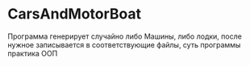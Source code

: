 # CarsAndMotorBoat
Программа генерирует случайно либо Машины, либо лодки, после нужное записывается в соответствующие файлы, суть программы практика ООП
